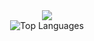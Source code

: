 <div align="center">
<a href="https://github.com/anuraghazra/github-readme-stats">
  <img src="https://github-readme-stats.vercel.app/api?username=Sara-kodehode&show_icons=true&theme=nightowl">
 </a>
</div>
<div align="center">
<img src="https://github-readme-stats.vercel.app/api/top-langs/?username=Sara-kodehode
&layout=compact&show_icons=true&theme=ightowl" alt="Top Languages">
  </a>
</div>

